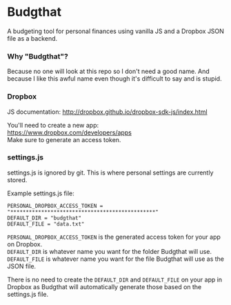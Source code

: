 # Budgthat
A budgeting tool for personal finances using vanilla JS and a Dropbox JSON file as a backend.

### Why "Budgthat"?
Because no one will look at this repo so I don't need a good name. And because I like this awful name even though it's difficult to say and is stupid.  

### Dropbox
JS documentation: http://dropbox.github.io/dropbox-sdk-js/index.html

You'll need to create a new app: https://www.dropbox.com/developers/apps  
Make sure to generate an access token.

### settings.js
settings.js is ignored by git. This is where personal settings are currently stored.

Example settings.js file:
```
PERSONAL_DROPBOX_ACCESS_TOKEN = "***********************************************"
DEFAULT_DIR = "budgthat"
DEFAULT_FILE = "data.txt"
```

`PERSONAL_DROPBOX_ACCESS_TOKEN` is the generated access token for your app on Dropbox.  
`DEFAULT_DIR` is whatever name you want for the folder Budgthat will use.  
`DEFAULT_FILE` is whatever name you want for the file Budgthat will use as the JSON file.

There is no need to create the `DEFAULT_DIR` and `DEFAULT_FILE` on your app in Dropbox as Budgthat will automatically generate those based on the settings.js file.
